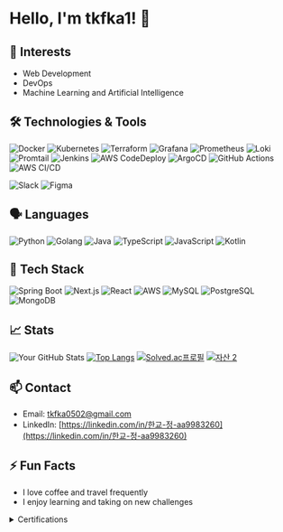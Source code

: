 <!---
tkfka1/tkfka1 is a ✨ special ✨ repository because its `README.md` (this file) appears on your GitHub profile.
You can click the Preview link to take a look at your changes.
--->


# Hello, I'm tkfka1! 👋

## 🌱 Interests

- Web Development
- DevOps
- Machine Learning and Artificial Intelligence

## 🛠 Technologies & Tools

![Docker](https://img.shields.io/badge/-Docker-black?style=flat-square&logo=docker)
![Kubernetes](https://img.shields.io/badge/-Kubernetes-black?style=flat-square&logo=kubernetes)
![Terraform](https://img.shields.io/badge/-Terraform-black?style=flat-square&logo=terraform)
![Grafana](https://img.shields.io/badge/-Grafana-black?style=flat-square&logo=grafana)
![Prometheus](https://img.shields.io/badge/-Prometheus-black?style=flat-square&logo=prometheus)
![Loki](https://img.shields.io/badge/-Loki-black?style=flat-square&logo=loki)
![Promtail](https://img.shields.io/badge/-Promtail-black?style=flat-square&logo=promtail)
![Jenkins](https://img.shields.io/badge/-Jenkins-black?style=flat-square&logo=jenkins)
![AWS CodeDeploy](https://img.shields.io/badge/-CodeDeploy-black?style=flat-square&logo=amazon-aws)
![ArgoCD](https://img.shields.io/badge/-ArgoCD-black?style=flat-square&logo=argocd)
![GitHub Actions](https://img.shields.io/badge/-Actions-black?style=flat-square&logo=github-actions)
![AWS CI/CD](https://img.shields.io/badge/-AWS%20CI%2FCD-black?style=flat-square&logo=amazon-aws)

![Slack](https://img.shields.io/badge/-Slack-black?style=flat-square&logo=slack)
![Figma](https://img.shields.io/badge/-Figma-black?style=flat-square&logo=figma)

## 🗣 Languages

![Python](https://img.shields.io/badge/-Python-black?style=flat-square&logo=python)
![Golang](https://img.shields.io/badge/-Golang-black?style=flat-square&logo=go)
![Java](https://img.shields.io/badge/-Java-black?style=flat-square&logo=java)
![TypeScript](https://img.shields.io/badge/-TypeScript-black?style=flat-square&logo=typescript)
![JavaScript](https://img.shields.io/badge/-JavaScript-black?style=flat-square&logo=javascript)
![Kotlin](https://img.shields.io/badge/-Kotlin-black?style=flat-square&logo=kotlin)

## 🎯 Tech Stack

![Spring Boot](https://img.shields.io/badge/-Spring_Boot-black?style=flat-square&logo=spring-boot)
![Next.js](https://img.shields.io/badge/-Next.js-black?style=flat-square&logo=next.js)
![React](https://img.shields.io/badge/-React-black?style=flat-square&logo=react)
![AWS](https://img.shields.io/badge/-AWS-black?style=flat-square&logo=amazon-aws)
![MySQL](https://img.shields.io/badge/-MySQL-black?style=flat-square&logo=mysql)
![PostgreSQL](https://img.shields.io/badge/-PostgreSQL-black?style=flat-square&logo=postgresql)
![MongoDB](https://img.shields.io/badge/-MongoDB-black?style=flat-square&logo=mongodb)

## 📈 Stats

![Your GitHub Stats](https://github-readme-stats.vercel.app/api?username=tkfka1&show_icons=true)
[![Top Langs](https://github-readme-stats.vercel.app/api/top-langs/?username=tkfka1&layout=compact)](https://github.com/tkfka1)
[![Solved.ac프로필](http://mazassumnida.wtf/api/v2/generate_badge?boj=tkfka1)](https://solved.ac/profile/tkfka1)
[![자산 2](https://github.com/tkfka1/tkfka1/assets/36651040/f1a78fe3-8a9b-4891-8a35-ac2a32380bd4)](https://programmers.co.kr)

## 📫 Contact

- Email: tkfka0502@gmail.com
- LinkedIn: [https://linkedin.com/in/한교-정-aa9983260](https://linkedin.com/in/한교-정-aa9983260)

## ⚡ Fun Facts

- I love coffee and travel frequently
- I enjoy learning and taking on new challenges


<details>
<summary>Certifications</summary>
  

[![Credly Icon](https://github.com/your-username/your-repo/blob/main/path-to-your-icon-image/credly-icon.png)](https://www.credly.com/users/hankyo-jeong/badges)
[![OpenBadge Icon](https://github.com/your-username/your-repo/blob/main/path-to-your-icon-image/openbadge-icon.png)](https://www.openbadge-global.com/ns/portal/openbadge/public/assertions/user/YWI4NUw3UG83UlpYVnpoZ2FaeEhHdz09)

- **Computer Proficiency Grade 1**  
  2022.12, Korea Chamber of Commerce and Industry  
  ![Certi](https://img.shields.io/badge/Certification-Computer_Proficiency_Grade_1-blue)

- **Office Automation Engineer**  
  2023.06, Korea Industrial Human Resources Corporation  
  ![Certi](https://img.shields.io/badge/Certification-Office_Automation_Engineer-blue)

- **Information Processing Engineer**  
  2023.06, Korea Industrial Human Resources Corporation  
  ![Certi](https://img.shields.io/badge/Certification-Information_Processing_Engineer-blue)

- **AWS Certified Solutions Architect**  
  2023.07, AWS Certifications  
  ![Certi](https://img.shields.io/badge/Certification-AWS_Solutions_Architect-blue)

- **AWS Certified Developer**  
  2023.08, AWS Certifications  
  ![Certi](https://img.shields.io/badge/Certification-AWS_Certified_Developer-blue)

- **AWS Certified Cloud Practitioner**  
  2023.08, AWS Certifications  
  ![Certi](https://img.shields.io/badge/Certification-AWS_Cloud_Practitioner-blue)

- **Certified Kubernetes Administrator (CKA)**  
  2023.06, Linux Foundation  
  ![Certi](https://img.shields.io/badge/Certification-Kubernetes_Administrator-blue)

- **PCCP(Python)-Programmers Coding Expert**  
  2023.06, (주)그렙 lv3  
  ![Certi](https://img.shields.io/badge/Certification-PCCP_Python-blue)

- **AICE Associate**  
  2023.08, ㈜ 케이티 / 한국경제  
  ![Certi](https://img.shields.io/badge/Certification-AICE_Associate-blue)

- **Data Analysis Semi-Professional (ADsP)**  
  2023.09, Korea Database Agency  
  ![Certi](https://img.shields.io/badge/Certification-Data_Analysis_Semi_Professional-blue)

- **Network Administrator Grade 2**  
  2023.10, Korea Information and Communication Qualification Association  
  ![Certi](https://img.shields.io/badge/Certification-Network_Administrator_Grade_2-blue)

</details>
